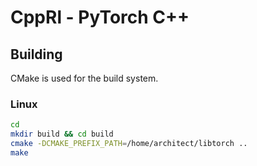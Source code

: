 # CppRl - PyTorch C++ 

## Building
CMake is used for the build system. 


### Linux
```bash
cd 
mkdir build && cd build
cmake -DCMAKE_PREFIX_PATH=/home/architect/libtorch .. 
make 
```
